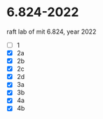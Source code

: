 # 6.824-2022
raft lab of mit 6.824, year 2022 

- [ ] 1
- [x] 2a
- [x] 2b
- [x] 2c
- [x] 2d
- [x] 3a
- [x] 3b
- [x] 4a
- [x] 4b
